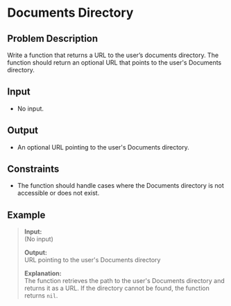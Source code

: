# Documents Directory

## Problem Description
Write a function that returns a URL to the user’s documents directory. The function should return an optional URL that points to the user's Documents directory.

## Input
- No input.

## Output
- An optional URL pointing to the user's Documents directory.

## Constraints
- The function should handle cases where the Documents directory is not accessible or does not exist.

## Example
> **Input:**  
> (No input)  
>
> **Output:**  
> URL pointing to the user's Documents directory  
>
> **Explanation:**  
> The function retrieves the path to the user's Documents directory and returns it as a URL. If the directory cannot be found, the function returns `nil`.
